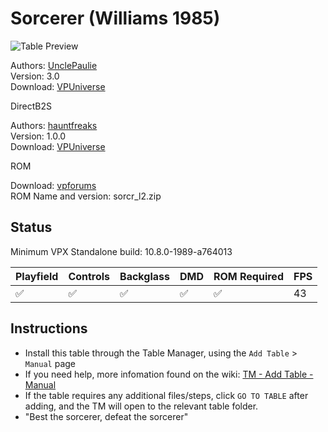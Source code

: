 # Sorcerer (Williams 1985)

![Table Preview](../../images/vpx-sorcerer.png)

Authors: [UnclePaulie](https://vpuniverse.com/profile/16685-unclepaulie/)  
Version: 3.0  
Download: [VPUniverse](https://vpuniverse.com/files/file/8504-sorcerer-williams-1985-w-vr-room/)

DirectB2S

Authors: [hauntfreaks](https://vpuniverse.com/profile/5216-hauntfreaks/)  
Version: 1.0.0  
Download: [VPUniverse](https://vpuniverse.com/files/file/17585-sorcerer-williams-1985-b2s/)

ROM

Download: [vpforums](https://www.vpforums.org/index.php?app=downloads&showfile=889)  
ROM Name and version: sorcr_l2.zip

## Status 

Minimum VPX Standalone build: 10.8.0-1989-a764013

| Playfield | Controls | Backglass | DMD | ROM Required | FPS | 
|-----------|----------|-----------|-----|--------------|-----|
| :white_check_mark: | :white_check_mark: | :white_check_mark: | :white_check_mark: | :white_check_mark: | 43 |

## Instructions

- Install this table through the Table Manager, using the `Add Table` > `Manual` page
- If you need help, more infomation found on the wiki: [TM - Add Table - Manual](https://github.com/LegendsUnchained/vpx-standalone-alp4k/wiki/%5B04%5D-%F0%9F%A7%A1-TM-%E2%80%90-Other-Features#add-table---manual)
- If the table requires any additional files/steps, click `GO TO TABLE` after adding, and the TM will open to the relevant table folder.
- "Best the sorcerer, defeat the sorcerer"

